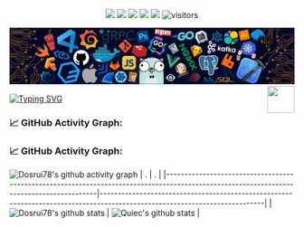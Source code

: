 
<!--
**Dosrui78/Dosrui78** is a ✨ _special_ ✨ repository because its `README.md` (this file) appears on your GitHub profile.


<!--   my-icons -->
<p align="center">
    <a href="https://github.com/Dosrui78/Dosrui78"><img src="https://img.shields.io/badge/status-updating-brightgreen.svg"></a>
    <a href="https://github.com/python/cpython"><img src="https://img.shields.io/badge/Python-3.10-FF1493.svg"></a>
    <a href="https://github.com/Dosrui78/Dosrui78/graphs/contributors"><img src="https://img.shields.io/github/contributors/Dosrui78/Dosrui78?color=blue"></a>
    <a href="https://github.com/Dosrui78/Dosrui78/stargazers"><img src="https://img.shields.io/github/stars/Dosrui78/Dosrui78.svg?logo=github"></a>
    <a href="https://github.com/Dosrui78/Dosrui78/network/members"><img src="https://img.shields.io/github/forks/Dosrui78/Dosrui78.svg?color=blue&logo=github"></a>
    <img src="https://visitor-badge.laobi.icu/badge?page_id=Dosrui78.Dosrui78" alt="visitors"/>   
</p>


<!--   my-header-img -->
![](./header_.png)
<a href="https://www.python.org/"><img src="https://upload.wikimedia.org/wikipedia/commons/c/c3/Python-logo-notext.svg" align="right" height="48" width="48" ></a>


<!--   my-ticker -->    
[![Typing SVG](https://readme-typing-svg.herokuapp.com?color=%2336BCF7&center=true&vCenter=true&width=600&lines=Hi+there+👋,+I+am+Andrej+Marinchenko;+Welcome+to+My+Profile!;Over+4+years+of+programming+experience;Always+learning+new+things+;Machine+learning+enthusiast+;Kaggle+community+member)](https://git.io/typing-svg)


<!--   GitHub stats graph -->
### 📈 GitHub Activity Graph:
### 📈 GitHub Activity Graph:
<!-- [![Dosrui78's github activity graph](https://github-readme-activity-graph.cyclic.app/graph?username=Dosrui78&theme=github-compact)](https://github.com/BEPb/github-readme-activity-graph) -->
![Dosrui78's github activity graph](https://raw.githubusercontent.com/Dosrui78/Dosrui78/output/github-contribution-grid-snake.svg)
| .                                                                                                                                       | .                                                                                                                         |
|-----------------------------------------------------------------------------------------------------------------------------------------|---------------------------------------------------------------------------------------------------------------------------|
| ![Dosrui78's github stats](https://github-readme-stats.vercel.app/api?username=Dosrui78&show_icons=true&theme=radical&include_all_commits=true) | ![Quiec's github stats](https://github-readme-stats.vercel.app/api/top-langs/?username=Dosrui78&theme=radical&layout=compact) |



